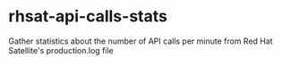 # rhsat-api-calls-stats

Gather statistics about the number of API calls per minute from Red Hat Satellite's production.log file
